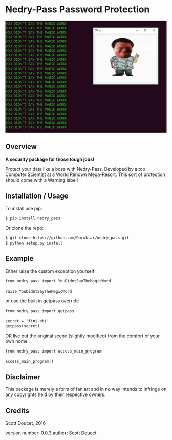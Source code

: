 Nedry-Pass Password Protection
===============================

![logo](https://github.com/Duroktar/nedry_pass/blob/master/nedry_pass/front.JPG)

Overview
--------
**A security package for those tough jobs!**

Protect your data like a boss with Nedry-Pass.
Developed by a top Computer Scientist at a World Renown Mega-Resort. This sort of protection
should come with a Warning label!

Installation / Usage
--------------------

To install use pip:

    $ pip install nedry_pass


Or clone the repo:

    $ git clone https://github.com/Duroktar/nedry_pass.git
    $ python setup.py install

Example
-------

Either raise the custom exception yourself

    from nedry_pass import YouDidntSayTheMagicWord

    raise YouDidntSayTheMagicWord

or use the built in getpass override

    from nedry_pass import getpass

    secret = 'fini.obj'
    getpass(secret)

OR live out the original scene (slightly modified) from the comfort of your own home

    from nedry_pass import access_main_program

    access_main_program()

Disclaimer
----------
This package is merely a form of fan art and in no way intends to infringe on any copyrights held by their respective
owners.

Credits
-------
Scott Doucet, 2016

version number: 0.0.3
author: Scott Doucet
